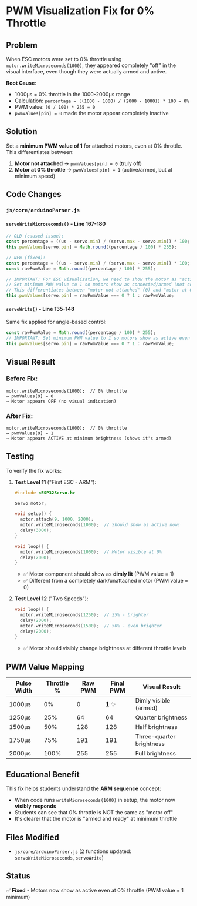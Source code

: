 # PWM Visualization Fix for 0% Throttle

## Problem

When ESC motors were set to 0% throttle using `motor.writeMicroseconds(1000)`, they appeared completely "off" in the visual interface, even though they were actually armed and active.

**Root Cause**:
- 1000µs = 0% throttle in the 1000-2000µs range
- Calculation: `percentage = ((1000 - 1000) / (2000 - 1000)) * 100 = 0%`
- PWM value: `(0 / 100) * 255 = 0`
- `pwmValues[pin] = 0` made the motor appear completely inactive

## Solution

Set a **minimum PWM value of 1** for attached motors, even at 0% throttle. This differentiates between:

1. **Motor not attached** → `pwmValues[pin] = 0` (truly off)
2. **Motor at 0% throttle** → `pwmValues[pin] = 1` (active/armed, but at minimum speed)

## Code Changes

### `js/core/arduinoParser.js`

#### `servoWriteMicroseconds()` - Line 167-180
```javascript
// OLD (caused issue):
const percentage = ((us - servo.min) / (servo.max - servo.min)) * 100;
this.pwmValues[servo.pin] = Math.round((percentage / 100) * 255);

// NEW (fixed):
const percentage = ((us - servo.min) / (servo.max - servo.min)) * 100;
const rawPwmValue = Math.round((percentage / 100) * 255);

// IMPORTANT: For ESC visualization, we need to show the motor as "active" even at 0% throttle
// Set minimum PWM value to 1 so motors show as connected/armed (not completely off)
// This differentiates between "motor not attached" (0) and "motor at 0% throttle" (1+)
this.pwmValues[servo.pin] = rawPwmValue === 0 ? 1 : rawPwmValue;
```

#### `servoWrite()` - Line 135-148
Same fix applied for angle-based control:
```javascript
const rawPwmValue = Math.round((percentage / 100) * 255);
// IMPORTANT: Set minimum PWM value to 1 so motors show as active even at 0°/0% throttle
this.pwmValues[servo.pin] = rawPwmValue === 0 ? 1 : rawPwmValue;
```

## Visual Result

### Before Fix:
```
motor.writeMicroseconds(1000);  // 0% throttle
→ pwmValues[9] = 0
→ Motor appears OFF (no visual indication)
```

### After Fix:
```
motor.writeMicroseconds(1000);  // 0% throttle
→ pwmValues[9] = 1
→ Motor appears ACTIVE at minimum brightness (shows it's armed)
```

## Testing

To verify the fix works:

1. **Test Level 11** ("First ESC - ARM"):
   ```cpp
   #include <ESP32Servo.h>

   Servo motor;

   void setup() {
     motor.attach(9, 1000, 2000);
     motor.writeMicroseconds(1000);  // Should show as active now!
     delay(3000);
   }

   void loop() {
     motor.writeMicroseconds(1000);  // Motor visible at 0%
     delay(2000);
   }
   ```
   - ✅ Motor component should show as **dimly lit** (PWM value = 1)
   - ✅ Different from a completely dark/unattached motor (PWM value = 0)

2. **Test Level 12** ("Two Speeds"):
   ```cpp
   void loop() {
     motor.writeMicroseconds(1250);  // 25% - brighter
     delay(2000);
     motor.writeMicroseconds(1500);  // 50% - even brighter
     delay(2000);
   }
   ```
   - ✅ Motor should visibly change brightness at different throttle levels

## PWM Value Mapping

| Pulse Width | Throttle % | Raw PWM | **Final PWM** | Visual Result |
|-------------|-----------|---------|---------------|---------------|
| 1000µs      | 0%        | 0       | **1** ✨      | Dimly visible (armed) |
| 1250µs      | 25%       | 64      | 64            | Quarter brightness |
| 1500µs      | 50%       | 128     | 128           | Half brightness |
| 1750µs      | 75%       | 191     | 191           | Three-quarter brightness |
| 2000µs      | 100%      | 255     | 255           | Full brightness |

## Educational Benefit

This fix helps students understand the **ARM sequence** concept:
- When code runs `writeMicroseconds(1000)` in setup, the motor now **visibly responds**
- Students can see that 0% throttle is NOT the same as "motor off"
- It's clearer that the motor is "armed and ready" at minimum throttle

## Files Modified

- `js/core/arduinoParser.js` (2 functions updated: `servoWriteMicroseconds`, `servoWrite`)

## Status

✅ **Fixed** - Motors now show as active even at 0% throttle (PWM value = 1 minimum)
